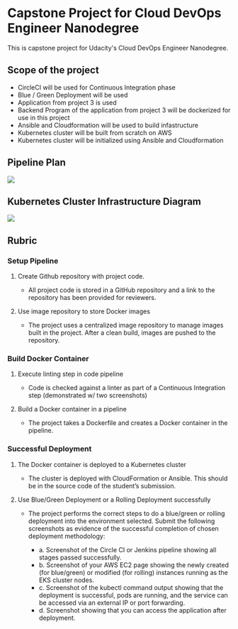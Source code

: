 # Capstone Project for Cloud DevOps Engineer Nanodegree

This is capstone project for Udacity's Cloud DevOps Engineer Nanodegree. 

## Scope of the project

- CircleCI will be used for Continuous Integration phase
- Blue / Green Deployment will be used
- Application from project 3 is used
- Backend Program of the application from project 3 will be dockerized for use in this project
- Ansible and Cloudformation will be used to build infastructure
- Kubernetes cluster will be built from scratch on AWS
- Kubernetes cluster will be initialized using Ansible and Cloudformation

## Pipeline Plan

<img src="https://user-images.githubusercontent.com/6856382/219556274-b7af7630-d8b7-42e8-804a-8e2a72b71928.png"/>

## Kubernetes Cluster Infrastructure Diagram

<img src="https://user-images.githubusercontent.com/6856382/219685697-1c84e0a7-ff12-4403-b973-5d5f416d6665.png"/> 

## Rubric

### Setup Pipeline

1. Create Github repository with project code.
    - All project code is stored in a GitHub repository and a link to the repository has been provided for reviewers.

2. Use image repository to store Docker images
    - The project uses a centralized image repository to manage images built in the project. After a clean build, images are pushed to the repository.


### Build Docker Container

1. Execute linting step in code pipeline
    - Code is checked against a linter as part of a Continuous Integration step (demonstrated w/ two screenshots)

2. Build a Docker container in a pipeline
    - The project takes a Dockerfile and creates a Docker container in the pipeline.

### Successful Deployment

1. The Docker container is deployed to a Kubernetes cluster
    - The cluster is deployed with CloudFormation or Ansible. This should be in the source code of the student’s submission.

2. Use Blue/Green Deployment or a Rolling Deployment successfully
    - The project performs the correct steps to do a blue/green or rolling deployment into the environment selected. Submit the following screenshots as evidence of the successful completion of chosen deployment methodology:

        - a. Screenshot of the Circle CI or Jenkins pipeline showing all stages passed successfully.
        - b. Screenshot of your AWS EC2 page showing the newly created (for blue/green) or modified (for rolling) instances running as the EKS cluster nodes.
        - c. Screenshot of the kubectl command output showing that the deployment is successful, pods are running, and the service can be accessed via an external IP or port forwarding.
        - d. Screenshot showing that you can access the application after deployment.

#